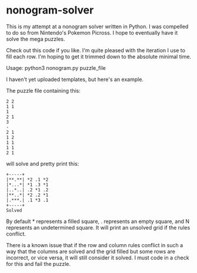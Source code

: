 # nonogram-solver

This is my attempt at a nonogram solver written in Python. I was compelled to do so from Nintendo's Pokemon Picross. I hope to eventually have it solve the mega puzzles.

Check out this code if you like. I'm quite pleased with the iteration I use to fill each row. I'm hoping to get it trimmed down to the absolute minimal time.

Usage: python3 nonogram.py puzzle_file

I haven't yet uploaded templates, but here's an example.

The puzzle file containing this:

    2 2
    1 1
    1
    2 1
    3
    -
    2 1
    1 2
    1 1
    1 1
    2 1
will solve and pretty print this:

    +-----+
    |**.**| *2 .1 *2
    |*...*| *1 .3 *1
    |..*..| .2 *1 .2
    |**..*| *2 .2 *1
    |.***.| .1 *3 .1
    +-----+
    Solved

By default * represents a filled square, . represents an empty square, and N represents an undetermined square. It will print an unsolved grid if the rules conflict.

There is a known issue that if the row and column rules conflict in such a way that the columns are solved and the grid filled but some rows are incorrect, or vice versa, it will still consider it solved. I must code in a check for this and fail the puzzle.